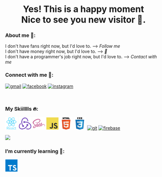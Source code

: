 <h1 align="center">Yes! This is a happy moment</br>Nice to see you new visitor 🫶.</h1>

<h3>About me 🫣:</h3>
<p>I don't have fans right now, but I'd love to. --> <i>Follow me</i></br>
I don't have money right now, but I'd love to. --> <i>💸</i></br>
I don't have a programmer's job right now, but I'd love to. --> <i>Contact with me</i></p>

<h3>Connect with me 🫡:</h3>
<p align="left">
<a href="mailto:danielpakoca@gmail.com" target="blank" rel="noreferrer"><img align="center" src="https://cdn.jsdelivr.net/npm/simple-icons@3.13.0/icons/gmail.svg" alt="gmail" height="30" width="40" /></a>
<a href="https://www.facebook.com/danny.pakoca/" target="blank" rel="noreferrer"><img align="center" src="https://cdn.jsdelivr.net/npm/simple-icons@3.13.0/icons/facebook.svg" alt="facebook" height="30" width="40"/></a>
<a href="https://www.instagram.com/dannynafide/" target="blank" rel="noreferrer"><img align="center" src="https://cdn.jsdelivr.net/npm/simple-icons@3.13.0/icons/instagram.svg" alt="instagram" height="30" width="40" /></a>
</p>



</br>
<h3 align="left">My Skiilllls 🔥:</h3>
<p> <a href="https://reactjs.org/" target="_blank" rel="noreferrer"><img src="https://raw.githubusercontent.com/devicons/devicon/master/icons/react/react-original-wordmark.svg" alt="react" width="40" height="40"/></a> <a href="https://redux.js.org" target="_blank" rel="noreferrer"><img src="https://raw.githubusercontent.com/devicons/devicon/master/icons/redux/redux-original.svg" alt="redux" width="40" height="40"/></a> <a href="https://sass-lang.com" target="_blank" rel="noreferrer"><img src="https://raw.githubusercontent.com/devicons/devicon/master/icons/sass/sass-original.svg" alt="sass" width="40" height="40"/></a> <a href="https://developer.mozilla.org/en-US/docs/Web/JavaScript" target="_blank" rel="noreferrer"><img src="https://raw.githubusercontent.com/devicons/devicon/master/icons/javascript/javascript-original.svg" alt="javascript" width="40" height="40"/></a> <a href="https://www.w3.org/html/" target="_blank" rel="noreferrer"><img src="https://raw.githubusercontent.com/devicons/devicon/master/icons/html5/html5-original-wordmark.svg" alt="html5" width="40" height="40"/></a> <a href="https://www.w3schools.com/css/" target="_blank" rel="noreferrer"><img src="https://raw.githubusercontent.com/devicons/devicon/master/icons/css3/css3-original-wordmark.svg" alt="css3" width="40" height="40"/></a> <a href="https://git-scm.com/" target="_blank" rel="noreferrer"><img src="https://www.vectorlogo.zone/logos/git-scm/git-scm-icon.svg" alt="git" width="40" height="40"/></a> <a href="https://firebase.google.com/" target="_blank" rel="noreferrer"><img src="https://www.vectorlogo.zone/logos/firebase/firebase-icon.svg" alt="firebase" width="40" height="40"/></a> </p
<div align="center">
 <img class="img" src="https://github-readme-stats.vercel.app/api/top-langs/?username=Dannynafide&layout=compact" />
</div>

</br>
<h3 align="left">I’m currently learning 🌱:</h3>
<p><a href="https://www.typescriptlang.org/" target="_blank" rel="noreferrer"> <img src="https://raw.githubusercontent.com/devicons/devicon/master/icons/typescript/typescript-original.svg" alt="typescript" width="40" height="40"/> </a></p>


<!-- </br>
<h3 align="left">My stats ✨:</h3>
<div align="left">
 <img class="img" src="https://github-readme-stats.vercel.app/api?username=Dannynafide&show_icons=true&count_private=true" />
</div> -->

